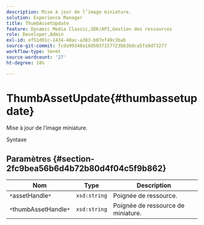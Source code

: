 ```yaml
---
description: Mise à jour de l’image miniature.
solution: Experience Manager
title: ThumbAssetUpdate
feature: Dynamic Media Classic,SDK/API,Gestion des ressources
role: Developer,Admin
exl-id: ef51d01c-1434-40ac-a383-b07ef49c3bab
source-git-commit: fcda99340a18d5037157723bb3bdca5fa9df3277
workflow-type: tm+mt
source-wordcount: '27'
ht-degree: 18%

---
```


# ThumbAssetUpdate{#thumbassetupdate}

Mise à jour de l’image miniature.

Syntaxe

## Paramètres {#section-2fc9bea56b6d4b72b80d4f04c5f9b862}

| Nom | Type | Description |
|---|---|---|
| `*`assetHandle`*` | `xsd:string` | Poignée de ressource. |
| `*`thumbAssetHandle`*` | `xsd:string` | Poignée de ressource de miniature. |
